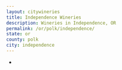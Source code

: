 ```yaml
---
layout: citywineries
title: Independence Wineries
description: Wineries in Independence, OR
permalink: /or/polk/independence/
state: or
county: polk
city: independence
---
```

-
